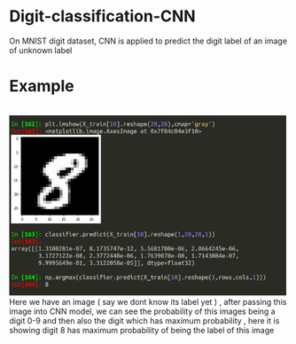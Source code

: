 # Digit-classification-CNN

On MNIST digit dataset, CNN is applied to predict the digit label of an image of unknown label

# Example
<br>

<img src='example.png' width=500>
Here we have an image ( say we dont know its label yet ) , after passing this image into CNN model,
we can see the probability of this images being a digit 0-9
and then also the digit which has maximum probability , here it is showing digit 8 has maximum probability of being the label of this image

<br>
